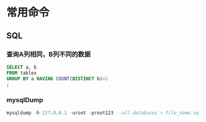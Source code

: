 # 常用命令

## SQL

### 查询A列相同，B列不同的数据

```SQL
SELECT a, b
FROM tablex
GROUP BY a HAVING COUNT(DISTINCT b)>1
;
```

### mysqlDump

```sql
mysqldump -h 127.0.0.1 -uroot -proot123 --all-databases > file_name.sql
```

